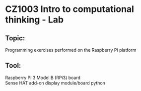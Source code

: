 # CZ1003 Intro to computational thinking - Lab

## Topic:
Programming exercises performed on the Raspberry Pi platform

## Tool:
Raspberry Pi 3 Model B (RPi3) board <br/>
Sense HAT add-on display module/board
python
